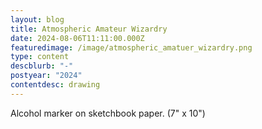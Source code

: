 ```yaml
---
layout: blog
title: Atmospheric Amateur Wizardry
date: 2024-08-06T11:11:00.000Z
featuredimage: /image/atmospheric_amatuer_wizardry.png
type: content
descblurb: "-"
postyear: "2024"
contentdesc: drawing
---
```

Alcohol marker on sketchbook paper. (7" x 10")
